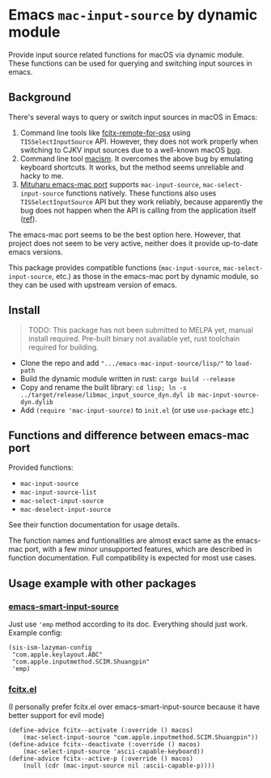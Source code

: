 # Emacs `mac-input-source` by dynamic module

Provide input source related functions for macOS via dynamic module.
These functions can be used for querying and switching input sources in emacs.

## Background

There's several ways to query or switch input sources in macOS in Emacs:

1. Command line tools like [fcitx-remote-for-osx](https://github.com/xcodebuild/fcitx-remote-for-osx) using `TISSelectInputSource` API.
However, they does not work properly when switching to CJKV input sources due to a well-known macOS [bug](https://github.com/pqrs-org/Karabiner-Elements/issues/1602).
2. Command line tool [macism](https://github.com/laishulu/macism).
It overcomes the above bug by emulating keyboard shortcuts. It works, but the method seems unreliable and hacky to me.
3. [Mituharu emacs-mac port](https://bitbucket.org/mituharu/emacs-mac/) supports `mac-input-source`, `mac-select-input-source` functions
natively. These functions also uses `TISSelectInputSource` API but they work reliably, because
apparently the bug does not happen when the API is calling from the application itself ([ref](https://github.com/pqrs-org/Karabiner-Elements/issues/1602#issuecomment-605628367)).

The emacs-mac port seems to be the best option here.
However, that project does not seem to be very active, neither does it provide up-to-date emacs versions.

This package provides compatible functions (`mac-input-source`, `mac-select-input-source`, etc.)
as those in the emacs-mac port by dynamic module, so they can be used with upstream version of emacs.

## Install

> TODO: This package has not been submitted to MELPA yet, manual install required.
> Pre-built binary not available yet, rust toolchain required for building.

- Clone the repo and add `".../emacs-mac-input-source/lisp/"` to `load-path`
- Build the dynamic module written in rust: `cargo build --release`
- Copy and rename the built library: `cd lisp; ln -s ../target/release/libmac_input_source_dyn.dyl
ib mac-input-source-dyn.dylib`
- Add `(require 'mac-input-source)` to `init.el` (or use `use-package` etc.)

## Functions and difference between emacs-mac port

Provided functions:

- `mac-input-source`
- `mac-input-source-list`
- `mac-select-input-source`
- `mac-deselect-input-source`

See their function documentation for usage details.

The function names and funtionalities are almost exact same as the emacs-mac port,
with a few minor unsupported features, which are described in function documentation.
Full compatibility is expected for most use cases.

## Usage example with other packages

### [emacs-smart-input-source](https://github.com/laishulu/emacs-smart-input-source)

Just use `'emp` method according to its doc. Everything should just work. Example config:

```
(sis-ism-lazyman-config
 "com.apple.keylayout.ABC"
 "com.apple.inputmethod.SCIM.Shuangpin"
 'emp)
```

### [fcitx.el](https://github.com/cute-jumper/fcitx.el)

(I personally prefer fcitx.el over emacs-smart-input-source because it have better support for evil mode)

```
(define-advice fcitx--activate (:override () macos)
    (mac-select-input-source "com.apple.inputmethod.SCIM.Shuangpin"))
(define-advice fcitx--deactivate (:override () macos)
    (mac-select-input-source 'ascii-capable-keyboard))
(define-advice fcitx--active-p (:override () macos)
    (null (cdr (mac-input-source nil :ascii-capable-p))))
```
